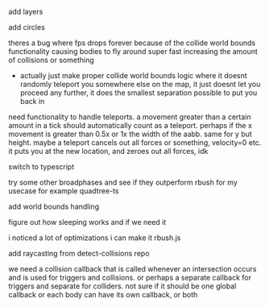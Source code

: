 add layers

add circles

theres a bug where fps drops forever because of the collide world bounds functionality causing bodies to fly around super fast increasing the amount of collisions or something
- actually just make proper collide world bounds logic where it doesnt randomly teleport you somewhere else on the map, it just doesnt let you proceed any further, it does the smallest separation possible to put you back in

need functionality to handle teleports. a movement greater than a certain amount in a tick should automatically count as a teleport. perhaps if the x movement is greater than 0.5x or 1x the width of the aabb. same for y but height. maybe a teleport cancels out all forces or something, velocity=0 etc. it puts you at the new location, and zeroes out all forces, idk

switch to typescript

try some other broadphases and see if they outperform rbush for my usecase for example quadtree-ts

add world bounds handling

figure out how sleeping works and if we need it

i noticed a lot of optimizations i can make it rbush.js

add raycasting from detect-collisions repo

we need a collision callback that is called whenever an intersection occurs and is used for triggers and collisions. or perhaps a separate callback for triggers and separate for colliders. not sure if it should be one global callback or each body can have its own callback, or both